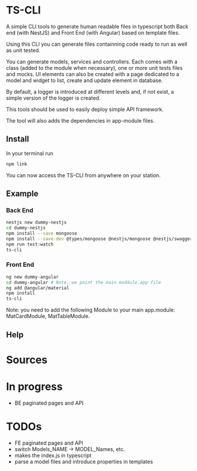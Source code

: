 
# TS-CLI

A simple CLI tools to generate human readable files in typescript both Back end (with NestJS) and Front End (with Angular) based on template files.

Using this CLI you can generate files containning code ready to run as well as unit tested.

You can generate models, services and controllers. Each comes with a class (added to the module when necessary), one or more unit tests files and mocks. UI elements can also be created with a page dedicated to a model and widget to list, create and update element in database.

By default, a logger is introduced at different levels and, if not exist, a simple version of the logger is created.

This tools should be used to easily deploy simple API framework.

The tool will also adds the dependencies in app-module files.

## Install

In your terminal run

```bash
npm link
```

You can now access the TS-CLI from anywhere on your station.

## Example

### Back End

```bash
nestjs new dummy-nestjs
cd dummy-nestjs
npm install --save mongoose
npm install --save-dev @types/mongoose @nestjs/mongoose @nestjs/swagger
npm run test:watch
ts-cli
```

### Front End

```bash
ng new dummy-angular
cd dummy-angular # Note, we point the main moddule.app file
ng add @angular/material
npm install
ts-cli
```

Note: you need to add the following Module to your main app.module: MatCardModule, MatTableModule.

## Help

# Sources

# In progress

- BE paginated pages and API

# TODOs

- FE paginated pages and API
- switch Models_NAME -> MODEL_Names, etc.
- makes the index.js in typescript
- parse a model files and introduce properties in templates
